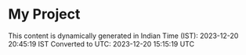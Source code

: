 # My Project

This content is dynamically generated in Indian Time (IST): 2023-12-20 20:45:19 IST
Converted to UTC: 2023-12-20 15:15:19 UTC
